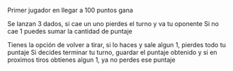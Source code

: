 Primer jugador en llegar a 100 puntos gana

Se lanzan 3 dados, si cae un uno pierdes el turno y va tu oponente
Si no cae 1 puedes sumar la cantidad de puntaje

Tienes la opción de volver a tirar, si lo haces y sale algun 1, pierdes todo tu puntaje
Si decides terminar tu turno, guardar el puntaje obtenido y si en proximos tiros obtienes algun 1, ya no perdes ese puntaje
